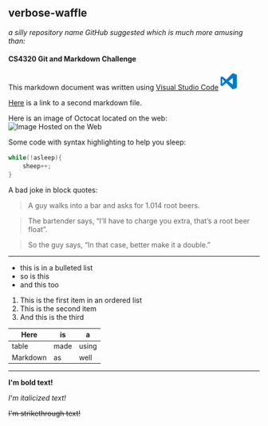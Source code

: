 ## verbose-waffle
*a silly repository name GitHub suggested which is much more amusing than:*

#### CS4320 Git and Markdown Challenge

This markdown document was written using [Visual Studio Code](https://code.visualstudio.com/) ![VS Code Logo](vscodeIcon.png)

[Here](whateverYoudLike.md) is a link to a second markdown file.

Here is an image of Octocat located on the web: 
![Image Hosted on the Web](https://assets-cdn.github.com/images/modules/logos_page/Octocat.png)

Some code with syntax highlighting to help you sleep:
```C++
while(!asleep){
    sheep++;
}
```

A bad joke in block quotes:
> A guy walks into a bar and asks for 1.014 root beers.

> The bartender says, “I’ll have to charge you extra, that’s a root beer float”.

> So the guy says, “In that case, better make it a double.”

---

* this is in a bulleted list
* so is this
* and this too

1. This is the first item in an ordered list
2. This is the second item
3. And this is the third


| Here     | is   | a     |
|----------|------|-------|
| table    | made | using |
| Markdown | as   | well  |

---

**I'm bold text!**

*I'm italicized text!*

~~I'm strikethrough text!~~